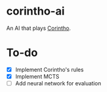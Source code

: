 # corintho-ai

An AI that plays [Corintho](http://www.di.fc.ul.pt/~jpn/gv/corintho.htm).

# To-do

- [x] Implement Corintho's rules
- [x] Implement MCTS
- [ ] Add neural network for evaluation
